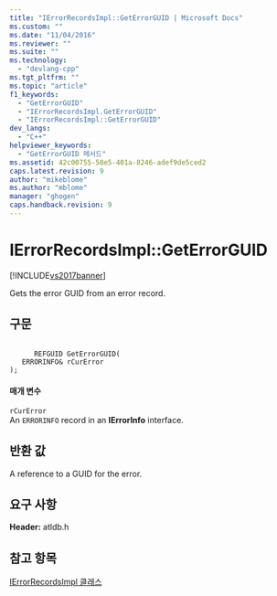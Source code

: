 ```yaml
---
title: "IErrorRecordsImpl::GetErrorGUID | Microsoft Docs"
ms.custom: ""
ms.date: "11/04/2016"
ms.reviewer: ""
ms.suite: ""
ms.technology: 
  - "devlang-cpp"
ms.tgt_pltfrm: ""
ms.topic: "article"
f1_keywords: 
  - "GetErrorGUID"
  - "IErrorRecordsImpl.GetErrorGUID"
  - "IErrorRecordsImpl::GetErrorGUID"
dev_langs: 
  - "C++"
helpviewer_keywords: 
  - "GetErrorGUID 메서드"
ms.assetid: 42c00755-50e5-401a-8246-adef9de5ced2
caps.latest.revision: 9
author: "mikeblome"
ms.author: "mblome"
manager: "ghogen"
caps.handback.revision: 9
---
```

# IErrorRecordsImpl::GetErrorGUID
[!INCLUDE[vs2017banner](../../assembler/inline/includes/vs2017banner.md)]

Gets the error GUID from an error record.  
  
## 구문  
  
```  
  
      REFGUID GetErrorGUID(  
   ERRORINFO& rCurError   
);  
```  
  
#### 매개 변수  
 `rCurError`  
 An `ERRORINFO` record in an **IErrorInfo** interface.  
  
## 반환 값  
 A reference to a GUID for the error.  
  
## 요구 사항  
 **Header:** atldb.h  
  
## 참고 항목  
 [IErrorRecordsImpl 클래스](../../data/oledb/ierrorrecordsimpl-class.md)